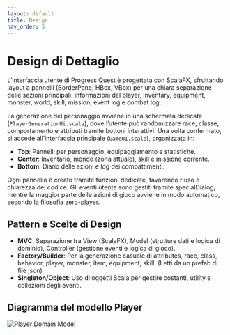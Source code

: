 ```yaml
---
layout: default
title: Design
nav_order: 5
---
```


# Design di Dettaglio

L’interfaccia utente di Progress Quest è progettata con ScalaFX, sfruttando layout a pannelli (BorderPane, HBox, VBox) per una chiara separazione delle sezioni principali: informazioni del player, inventary, equipment, monster, world, skill, mission, event log e combat log.

La generazione del personaggio avviene in una schermata dedicata (`PlayerGenerationUi.scala`), dove l’utente può randomizzare race, classe, comportamento e attributi tramite bottoni interattivi. Una volta confermato, si accede all’interfaccia principale (`GameUI.scala`), organizzata in:

- **Top**: Pannelli per personaggio, equipaggiamento e statistiche.
- **Center**: Inventario, mondo (zona attuale), skill e missione corrente.
- **Bottom**: Diario delle azioni e log dei combattimenti.

Ogni pannello è creato tramite funzioni dedicate, favorendo riuso e chiarezza del codice. Gli eventi utente sono gestiti tramite specialDialog, mentre la maggior parte delle azioni di gioco avviene in modo automatico, secondo la filosofia zero-player.

## Pattern e Scelte di Design

- **MVC**: Separazione tra View (ScalaFX), Model (strutture dati e logica di dominio), Controller (gestione eventi e logica di gioco).
- **Factory/Builder**: Per la generazione casuale di attributes, race, class, behavior, player, monster, item, equipment, skill. (Letti da un prefab di file json)
- **Singleton/Object**: Uso di oggetti Scala per gestire costanti, utility e collezioni degli eventi.

## Diagramma del modello Player
![Player Domain Model](../../images/playerModelDiagram.png)
